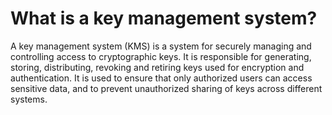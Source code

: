 # What is a key management system?

A key management system (KMS) is a system for securely managing and controlling access to cryptographic keys. It is responsible for generating, storing, distributing, revoking and retiring keys used for encryption and authentication. It is used to ensure that only authorized users can access sensitive data, and to prevent unauthorized sharing of keys across different systems.
